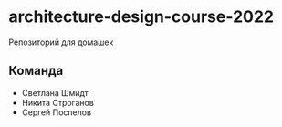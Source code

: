 # architecture-design-course-2022
Репозиторий для домашек

## Команда
- Светлана Шмидт
- Никита Строганов
- Сергей Поспелов
